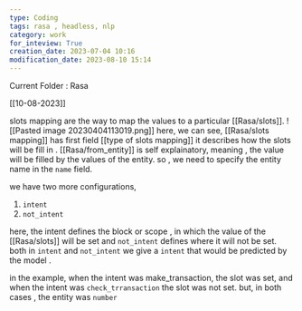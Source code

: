 ```yaml
---
type: Coding  
tags: rasa , headless, nlp
category: work
for_inteview: True
creation_date: 2023-07-04 10:16
modification_date: 2023-08-10 15:14
---
```


  
Current Folder : Rasa




[[10-08-2023]]



slots mapping are the way to map the values to a particular [[Rasa/slots]].
![[Pasted image 20230404113019.png]]
here, we can see, [[Rasa/slots mapping]] has first field [[type of slots mapping]] it describes how the slots will be fill in . [[Rasa/from_entity]]  is self explainatory, meaning , the value will be filled by the values of the entity. so , we need to specify the entity name in the `name` field. 

we have two more configurations, 
1. `intent`
2. `not_intent`

here, the intent defines the block or scope , in which the value of the [[Rasa/slots]] will be set and `not_intent` defines where it will not be set. both in `intent` and `not_intent` we give a `intent` that would be predicted by the model . 

in the example, when the intent was make_transaction, the slot was set, and when the intent was `check_trransaction` the slot was not set. but, in both cases , the entity was `number`
